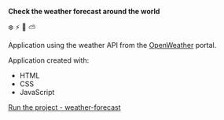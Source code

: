 <b>Check the weather forecast around the world</b>

:snowflake: :zap: :foggy: :partly_sunny:

Application using the weather API from the <a href="https://openweathermap.org/" target="_blank">OpenWeather</a> portal.

Application created with:

- HTML
- CSS
- JavaScript

[Run the project - weather-forecast](https://orionfanweb1701.github.io/weather-forecast/)
